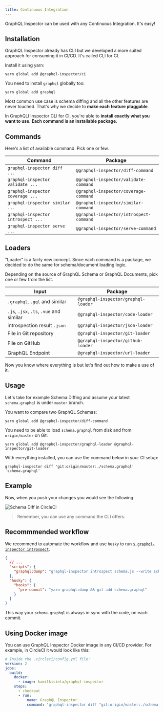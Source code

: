 ```yaml
---
title: Continuous Integration
---
```


GraphQL Inspector can be used with any Continuous Integration. It's easy!

## Installation

GraphQL Inspector already has CLI but we developed a more suited approach for consuming it in CI/CD.
It's called CLI for CI.

Install it using yarn:

    yarn global add @graphql-inspector/ci

You need to install `graphql` globally too:

    yarn global add graphql

Most common use case is schema diffing and all the other features are never touched. That's why we decide to **make each feature pluggable**.

In GraphQLI Inspector CLI for CI, you're able to **install exactly what you want to use**. **Each command is an installable package**.

## Commands

Here's a list of available command. Pick one or few.

| Command                            | Package                                 |
| ---------------------------------- | --------------------------------------- |
| `graphql-inspector diff ...`       | `@graphql-inspector/diff-command`       |
| `graphql-inspector validate ...`   | `@graphql-inspector/validate-command`   |
| `graphql-inspector coverage ...`   | `@graphql-inspector/coverage-command`   |
| `graphql-inspector similar ...`    | `@graphql-inspector/similar-command`    |
| `graphql-inspector introspect ...` | `@graphql-inspector/introspect-command` |
| `graphql-inspector serve ...`      | `@graphql-inspector/serve-command`      |

## Loaders

"Loader" is a fairly new concept. Since each command is a package, we decided to do the same for schema/document loading logic.

Depending on the source of GraphQL Schema or GraphQL Documents, pick one or few from the list.

| Input                                    | Package                             |
| ---------------------------------------- | ----------------------------------- |
| `.graphql`, `.gql` and similar           | `@graphql-inspector/graphql-loader` |
| `.js`, `.jsx`, `.ts`, `.vue` and similar | `@graphql-inspector/code-loader`    |
| introspection result `.json`             | `@graphql-inspector/json-loader`    |
| File in Git repository                   | `@graphql-inspector/git-loader`     |
| File on GitHub                           | `@graphql-inspector/github-loader`  |
| GraphQL Endpoint                         | `@graphql-inspector/url-loader`     |

Now you know where everything is but let's find out how to make a use of it.

## Usage

Let's take for example Schema Diffing and assume your latest `schema.graphql` is under `master` branch.

You want to compare two GraphQL Schemas:

    yarn global add @graphql-inspector/diff-command

You need to be able to load `schema.graphql` from disk and from `origin/master` on Git:

    yarn global add @graphql-inspector/graphql-loader @graphql-inspector/git-loader

With everything installed, you can use the command below in your CI setup:

    graphql-inspector diff 'git:origin/master:./schema.graphql' 'schema.graphql'

## Example

Now, when you push your changes you would see the following:

![Schema Diff in CircleCI](/img/ci/diff.jpg)

> Remember, you can use any command the CLI offers.

## Recommmended workflow

We recommend to automate the workflow and use `husky` to run [`$ graphql-inspector introspect`](../essentials/introspect.md).

```json
{
  // ...
  "scripts": {
    "graphql:dump": "graphql-inspector introspect schema.js --write schema.graphql"
  },
  "husky": {
    "hooks": {
      "pre-commit": "yarn graphql:dump && git add schema.graphql"
    }
  }
}
```

This way your `schema.graphql` is always in sync with the code, on each commit.

## Using Docker image

You can use GraphQL Inspector Docker image in any CI/CD provider. For example, in CircleCI it would look like this:

```yaml
# Inside the .circleci/config.yml file:
version: 2
jobs:
  build:
    docker:
      - image: kamilkisiela/graphql-inspector
    steps:
      - checkout
      - run:
          name: GraphQL Inspector
          command: 'graphql-inspector diff "git:origin/master:./schema.graphql" "schema.graphql"'
```
